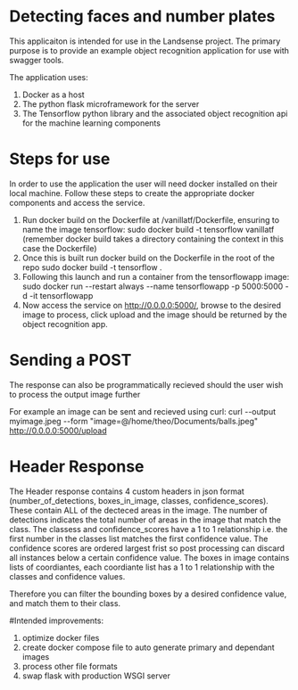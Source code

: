 # Detecting faces and number plates

This applicaiton is intended for use in the Landsense project. The primary purpose is to provide an example object recognition application for use with swagger tools.

The application uses:

1. Docker as a host
2. The python flask microframework for the server
3. The Tensorflow python library and the associated object recognition api for the machine learning components

# Steps for use

In order to use the application the user will need docker installed on their local machine. Follow these steps to create the appropriate docker components and access the service.

1. Run docker build on the Dockerfile at /vanillatf/Dockerfile, ensuring to name the image tensorflow: 
   sudo docker build -t tensorflow vanillatf (remember docker build takes a directory containing the context in this case the Dockerfile)
2. Once this is built run docker build on the Dockerfile in the root of the repo
   sudo docker build -t tensorflow .
3. Following this launch and run a container from the tensorflowapp image:
   sudo docker run --restart always --name tensorflowapp -p 5000:5000 -d -it tensorflowapp
4. Now access the service on http://0.0.0.0:5000/, browse to the desired image to process, click upload and the image should be returned by the object recognition app.


# Sending a POST
The response can also be programmatically recieved should the user wish to process the output image further

For example an image can be sent and recieved using curl:
curl --output myimage.jpeg --form "image=@/home/theo/Documents/balls.jpeg" http://0.0.0.0:5000/upload

# Header Response
The Header response contains 4 custom headers in json format (number_of_detections, boxes_in_image, classes, confidence_scores). These contain ALL of the decteced areas in the image.
The number of detections indicates the total number of areas in the image that match the class.
The classess and confidence_scores have a 1 to 1 relationship i.e. the first number in the classes list matches the first confidence value.
The confidence scores are ordered largest frist so post processing can discard all instances below a certain confidence value.
The boxes in image contains lists of coordiantes, each coordiante list has a 1 to 1 relationship with the classes and confidence values.

Therefore you can filter the bounding boxes by a desired confidence value, and match them to their class.

#Intended improvements:

1. optimize docker files
2. create docker compose file to auto generate primary and dependant images
3. process other file formats
4. swap flask with production WSGI server
